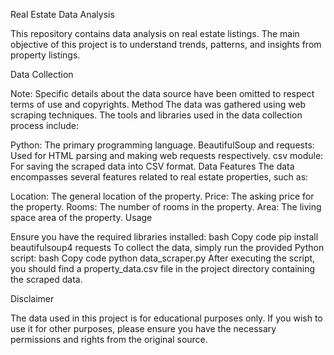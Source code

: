 Real Estate Data Analysis

This repository contains data analysis on real estate listings. The main objective of this project is to understand trends, patterns, and insights from property listings.

Data Collection

Note: Specific details about the data source have been omitted to respect terms of use and copyrights.
Method
The data was gathered using web scraping techniques. The tools and libraries used in the data collection process include:

Python: The primary programming language.
BeautifulSoup and requests: Used for HTML parsing and making web requests respectively.
csv module: For saving the scraped data into CSV format.
Data Features
The data encompasses several features related to real estate properties, such as:

Location: The general location of the property.
Price: The asking price for the property.
Rooms: The number of rooms in the property.
Area: The living space area of the property.
Usage

Ensure you have the required libraries installed:
bash
Copy code
pip install beautifulsoup4 requests
To collect the data, simply run the provided Python script:
bash
Copy code
python data_scraper.py
After executing the script, you should find a property_data.csv file in the project directory containing the scraped data.

Disclaimer

The data used in this project is for educational purposes only. If you wish to use it for other purposes, please ensure you have the necessary permissions and rights from the original source.
